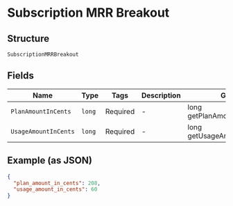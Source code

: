 
# Subscription MRR Breakout

## Structure

`SubscriptionMRRBreakout`

## Fields

| Name | Type | Tags | Description | Getter | Setter |
|  --- | --- | --- | --- | --- | --- |
| `PlanAmountInCents` | `long` | Required | - | long getPlanAmountInCents() | setPlanAmountInCents(long planAmountInCents) |
| `UsageAmountInCents` | `long` | Required | - | long getUsageAmountInCents() | setUsageAmountInCents(long usageAmountInCents) |

## Example (as JSON)

```json
{
  "plan_amount_in_cents": 208,
  "usage_amount_in_cents": 60
}
```

